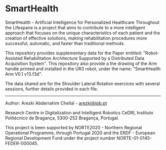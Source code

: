 # SmartHealth
SmartHealth - Artificial Intelligence for Personalized Healthcare Throughout the Lifespane is a project that aims to contribute to a more intelligent approach that focuses on the unique characteristics of each patient and the creation of effective solutions, making rehabilitation procedures more successful, automatic, and faster than traditional methods.

This repository provides supplementary data for the Paper entitled: "Robot-Assisted Rehabilitation Architecture Supported by a Distributed Data Acquisition System".
This repository also provide a the drawing of the Arm handle printed and installed in the UR3 robot, under the name: "SmartHealth Arm V0.1 v13.f3d".

The data shared are for the Shoulder Lateral Rotation exercices with several sessions, further details provided in each file.


-  - -  -  - -  - -  - -  -  - -  - -  - -  -  - -  - -  - -  -  - -  - -  - -  -  - -  - -  - -  -  - -  - -  - -  -  - -  - 
Author: Arezki Abderrahim Chellal - arezki@ipb.pt

Research Centre in Digitalization and Intelligent Robotics CeDRI, Instituto Politécnico de Bragança, 5300-252 Bragança, Portugal.

This project is been supported by NORTE2020 - Northern Regional Operational Programme, through Portugal 2020 and the ERDF - European Regional Development Fund under the project number NORTE-01-0145-FEDER-000045.
